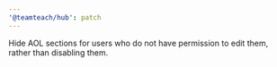 ```yaml
---
'@teamteach/hub': patch
---
```


Hide AOL sections for users who do not have permission to edit them, rather than disabling them.
